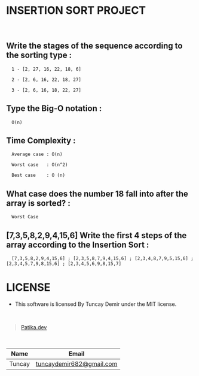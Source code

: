 # INSERTION SORT PROJECT

<br />

## Write the stages of the sequence according to the sorting type : 

      1 - [2, 27, 16, 22, 18, 6]
      
      2 - [2, 6, 16, 22, 18, 27]
      
      3 - [2, 6, 16, 18, 22, 27]
      
      
## Type the Big-O notation : 

      O(n)
      
      
## Time Complexity : 

      Average case : O(n)
  
      Worst case   : O(n^2)
  
      Best case    : O (n)
      
      
## What case does the number 18 fall into after the array is sorted? :

      Worst Case
      
## [7,3,5,8,2,9,4,15,6] Write the first 4 steps of the array according to the Insertion Sort :

      [7,3,5,8,2,9,4,15,6] ; [2,3,5,8,7,9,4,15,6] ; [2,3,4,8,7,9,5,15,6] ; [2,3,4,5,7,9,8,15,6] ; [2,3,4,5,6,9,8,15,7]
      

# LICENSE

* This software is licensed By Tuncay Demir under the MIT license.

<br />

>[Patika.dev](https://app.patika.dev/fogomurphy)

<br/>

| Name |  Email |
| ---- |  ----- |
| Tuncay | tuncaydemir682@gmail.com |

 
